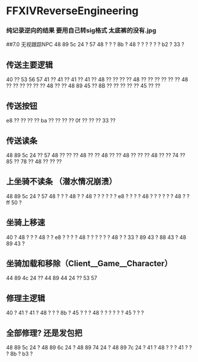 # FFXIVReverseEngineering
### 纯记录逆向的结果   要用自己转sig格式  太底裤的没有.jpg 

##7.0  无视跟踪NPC
48 89 5c 24 ? 57 48 ? ? ? 8b ? 48 ? ? ? ? ? ? b2 ? 33 ? 


## 传送主要逻辑
40 ?? 53 56 57 41 ?? 41 ?? 41 ?? 41 ?? 48 ?? ?? ?? ?? 48 ?? ?? ?? ?? ?? ?? 48 ?? ?? ?? ?? ?? ?? 48 ?? ?? 48 89 45 ?? 8B ?? ?? ?? ?? ?? 45 ?? ??


## 传送按钮
e8 ?? ?? ?? ?? ba ?? ?? ?? ?? 0f ?? ?? ?? 33 ??

## 传送读条
48 89 5c 24 ?? 57 48 ?? ?? ?? 48 ?? ?? 48 ?? ?? 48 ?? ?? ?? 48 ?? ?? 74 ?? 85 ?? 78 ?? 48 ?? ?? ??


## 上坐骑不读条 （潜水情况崩溃）
48 89 5c 24 ? 57 48 ? ? ? 48 ? ? 48 ? ? ? ? ? ? e8 ? ? ? ? 48 ? ? ? ? ? ? 48 ? ? ff 50 ? 

## 坐骑上移速
40 ? 48 ? ? ? 48 ? ? e8 ? ? ? ? 48 ? ? ? ? ? ? 48 ? ? 33 ? 89 43 ? 88 43 ? 48 89 43 ? 

## 坐骑加载和移除（Client__Game__Character）
44 89 4c 24 ?? 44 89 44 24 ?? 53 57


## 修理主逻辑
40 ? 41 ? 41 ? 48 ? ? ? 8b ? 45 ? ? ? 48 ? ? ? ? ? ? 45 ? ? ? 

## 全部修理? 还是发包把
48 89 5c 24 ? 48 89 6c 24 ? 48 89 74 24 ? 48 89 7c 24 ? 41 ? 48 ? ? ? 41 ? ? ? 8b ? b3 ? 
